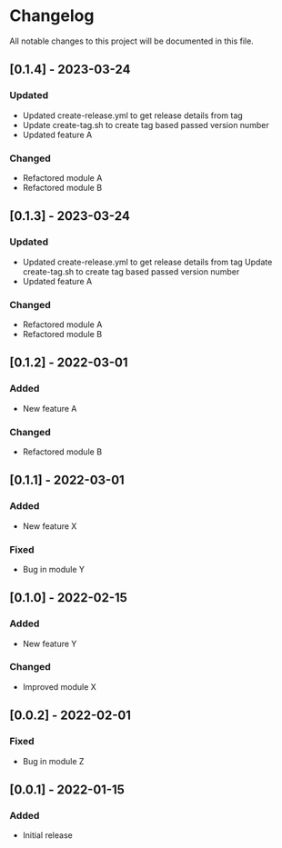 # Changelog

All notable changes to this project will be documented in this file.

## [0.1.4] - 2023-03-24

### Updated

- Updated create-release.yml to get release details from tag
- Update create-tag.sh to create tag based passed version number
- Updated feature A

### Changed

- Refactored module A
- Refactored module B

## [0.1.3] - 2023-03-24

### Updated

- Updated create-release.yml to get release details from tag
  Update create-tag.sh to create tag based passed version number
- Updated feature A

### Changed

- Refactored module A
- Refactored module B

## [0.1.2] - 2022-03-01

### Added

- New feature A

### Changed

- Refactored module B

## [0.1.1] - 2022-03-01

### Added

- New feature X

### Fixed

- Bug in module Y

## [0.1.0] - 2022-02-15

### Added

- New feature Y

### Changed

- Improved module X

## [0.0.2] - 2022-02-01

### Fixed

- Bug in module Z

## [0.0.1] - 2022-01-15

### Added

- Initial release
